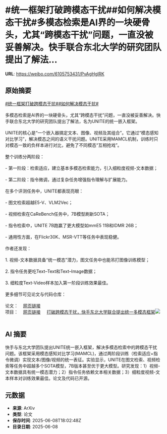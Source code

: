 # #统一框架打破跨模态干扰##如何解决模态干扰#多模态检索是AI界的一块硬骨头，尤其“跨模态干扰”问题，一直没被妥善解决。快手联合东北大学的研究团队提出了解法...

**URL**: https://weibo.com/6105753431/PvAgHglRK

## 原始摘要

<a href="https://m.weibo.cn/search?containerid=231522type%3D1%26t%3D10%26q%3D%23%E7%BB%9F%E4%B8%80%E6%A1%86%E6%9E%B6%E6%89%93%E7%A0%B4%E8%B7%A8%E6%A8%A1%E6%80%81%E5%B9%B2%E6%89%B0%23&amp;extparam=%23%E7%BB%9F%E4%B8%80%E6%A1%86%E6%9E%B6%E6%89%93%E7%A0%B4%E8%B7%A8%E6%A8%A1%E6%80%81%E5%B9%B2%E6%89%B0%23" data-hide=""><span class="surl-text">#统一框架打破跨模态干扰#</span></a><a href="https://m.weibo.cn/search?containerid=231522type%3D1%26t%3D10%26q%3D%23%E5%A6%82%E4%BD%95%E8%A7%A3%E5%86%B3%E6%A8%A1%E6%80%81%E5%B9%B2%E6%89%B0%23&amp;extparam=%23%E5%A6%82%E4%BD%95%E8%A7%A3%E5%86%B3%E6%A8%A1%E6%80%81%E5%B9%B2%E6%89%B0%23" data-hide=""><span class="surl-text">#如何解决模态干扰#</span></a><br><br>多模态检索是AI界的一块硬骨头，尤其“跨模态干扰”问题，一直没被妥善解决。快手联合东北大学的研究团队提出了解法，名为UNITE的统一嵌入框架。<br><br>UNITE的核心是“一个嵌入器搞定文本、图像、视频及其组合”。它通过“模态感知对比学习”，解决模态之间的语义干扰问题。UNITE采用MAMCL机制，训练时只对模态一致的负样本进行对比，避免了不同模态“互相抢戏”。<br><br>整个训练分两阶段：<br><br>- 第一阶段：检索适应，建立基本多模态检索能力，引入细粒度视频-文本数据；<br>    <br>- 第二阶段：指令微调，通过复杂任务增强指令理解与扩展能力。<br>    <br>在多个评测任务中，UNITE都表现亮眼：<br><br>- 图文检索超越E5-V、VLM2Vec；<br>    <br>- 视频检索在CaReBench任务中，7B模型刷新SOTA；<br>    <br>- 指令检索中，UNITE 7B跑赢了更大模型如mmE5 11B和IDMR 26B；<br>    <br>- 通用性方面，在Flickr30K、MSR-VTT等任务中表现稳健。<br>    <br>作者还发现：<br><br>1. 视频-文本数据具备“统一模态”潜力，图文任务中也能吊打图像训练模型；<br>    <br>2. 指令任务更吃Text–Text和Text–Image数据；<br>    <br>3. 细粒度Text-Video样本加入第一阶段训练效果最佳。<br>    <br>更多细节可见论文与代码仓库：<br><br>论文：<a href="https://weibo.cn/sinaurl?u=https%3A%2F%2Farxiv.org%2Fpdf%2F2505.19650" data-hide=""><span class="url-icon"><img style="width: 1rem;height: 1rem" src="https://h5.sinaimg.cn/upload/2015/09/25/3/timeline_card_small_web_default.png" referrerpolicy="no-referrer"></span><span class="surl-text">网页链接</span></a><br>项目：<a href="https://weibo.cn/sinaurl?u=https%3A%2F%2Ffriedrichor.github.io%2Fprojects%2FUNITE" data-hide=""><span class="url-icon"><img style="width: 1rem;height: 1rem" src="https://h5.sinaimg.cn/upload/2015/09/25/3/timeline_card_small_web_default.png" referrerpolicy="no-referrer"></span><span class="surl-text">网页链接</span></a> <a href="https://weibo.com/ttarticle/p/show?id=2309405175275876122799" data-hide=""><span class="url-icon"><img style="width: 1rem;height: 1rem" src="https://h5.sinaimg.cn/upload/2015/09/25/3/timeline_card_small_article_default.png" referrerpolicy="no-referrer"></span><span class="surl-text">打破跨模态干扰，快手东北大学联合提出统一多模态框架</span></a><img style="" src="https://tvax1.sinaimg.cn/large/006Fd7o3ly1i27x9fbocbj30rs0fm41a.jpg" referrerpolicy="no-referrer"><br><br>

## AI 摘要

快手与东北大学团队提出UNITE统一嵌入框架，解决多模态检索中的跨模态干扰问题。该框架采用模态感知对比学习(MAMCL)，通过两阶段训练（检索适应+指令微调）实现文本/图像/视频的统一表征。实验显示，UNITE在图文检索、视频检索等任务中超越多个SOTA模型，7B版本甚至优于更大模型。研究发现：1）视频-文本数据具有统一模态潜力；2）指令任务依赖文本相关数据；3）细粒度视频-文本样本对训练效果最佳。论文及代码已开源。

## 元数据

- **来源**: ArXiv
- **类型**: 论文
- **保存时间**: 2025-06-08T18:02:48Z
- **目录日期**: 2025-06-08
